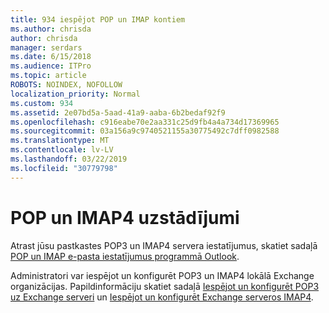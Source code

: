 ```yaml
---
title: 934 iespējot POP un IMAP kontiem
ms.author: chrisda
author: chrisda
manager: serdars
ms.date: 6/15/2018
ms.audience: ITPro
ms.topic: article
ROBOTS: NOINDEX, NOFOLLOW
localization_priority: Normal
ms.custom: 934
ms.assetid: 2e07bd5a-5aad-41a9-aaba-6b2bedaf92f9
ms.openlocfilehash: c916eabe70e2aa331c25d9fb4a4a734d17369965
ms.sourcegitcommit: 03a156a9c9740521155a30775492c7dff0982588
ms.translationtype: MT
ms.contentlocale: lv-LV
ms.lasthandoff: 03/22/2019
ms.locfileid: "30779798"
---
```

# <a name="pop-and-imap4-settings"></a>POP un IMAP4 uzstādījumi

Atrast jūsu pastkastes POP3 un IMAP4 servera iestatījumus, skatiet sadaļā [POP un IMAP e-pasta iestatījumus programmā Outlook](https://support.office.com/article/8361e398-8af4-4e97-b147-6c6c4ac95353.aspx).
  
Administratori var iespējot un konfigurēt POP3 un IMAP4 lokālā Exchange organizācijas. Papildinformāciju skatiet sadaļā [Iespējot un konfigurēt POP3 uz Exchange serveri](https://technet.microsoft.com/library/bb124934.aspx) un [Iespējot un konfigurēt Exchange serveros IMAP4](https://technet.microsoft.com/library/bb124489.aspx).
  

